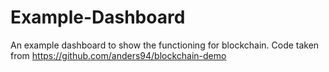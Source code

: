 # Example-Dashboard
An example dashboard to show the functioning for blockchain. Code taken from https://github.com/anders94/blockchain-demo
